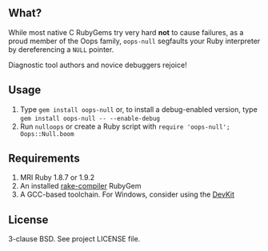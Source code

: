 ## What?

While most native C RubyGems try very hard **not** to cause failures, as a proud
member of the Oops family, `oops-null` segfaults your Ruby interpreter by dereferencing
a `NULL` pointer.

Diagnostic tool authors and novice debuggers rejoice!

## Usage

1. Type `gem install oops-null` or, to install a debug-enabled version, type
   `gem install oops-null -- --enable-debug`
2. Run `nulloops` or create a Ruby script with `require 'oops-null'; Oops::Null.boom`

## Requirements

1. MRI Ruby 1.8.7 or 1.9.2
2. An installed [rake-compiler](http://github.com/luislavena/rake-compiler) RubyGem
3. A GCC-based toolchain. For Windows, consider using the [DevKit](http://rubyinstaller.org/add-ons/devkit/)

## License

3-clause BSD. See project LICENSE file.
